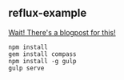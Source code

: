 ## reflux-example

[Wait! There's a blogpost for this!](https://ochronus.com/react-reflux-example/)
```
npm install
gem install compass
npm install -g gulp
gulp serve
```

